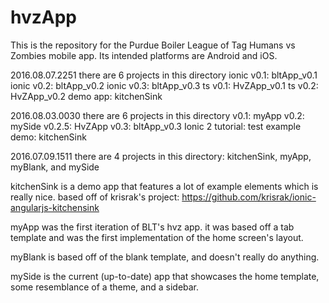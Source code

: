 # hvzApp
This is the repository for the Purdue Boiler League of Tag Humans vs Zombies mobile app.
Its intended platforms are Android and iOS.

2016.08.07.2251
there are 6 projects in this directory
ionic v0.1:	bltApp_v0.1
ionic v0.2:	bltApp_v0.2
ionic v0.3:	bltApp_v0.3
ts v0.1:	HvZApp_v0.1
ts v0.2:	HvZApp_v0.2
demo app:	kitchenSink



2016.08.03.0030
there are 6 projects in this directory
v0.1:                myApp
v0.2:                mySide
v0.2.5:              HvZApp
v0.3:                bltApp_v0.3
Ionic 2 tutorial:    test
example demo:        kitchenSink



2016.07.09.1511
there are 4 projects in this directory: kitchenSink, myApp, myBlank, and mySide

kitchenSink is a demo app that features a lot of example elements which is really nice. based off of krisrak's project: https://github.com/krisrak/ionic-angularjs-kitchensink

myApp was the first iteration of BLT's hvz app. it was based off a tab template and was the first implementation of the home screen's layout.

myBlank is based off of the blank template, and doesn't really do anything.

mySide is the current (up-to-date) app that showcases the home template, some resemblance of a theme, and a sidebar.
